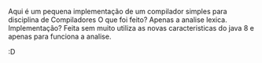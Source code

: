 Aqui é um pequena implementação de um compilador simples para disciplina de Compiladores
O que foi feito?
  Apenas a analise lexica.
Implementação?
  Feita sem muito utiliza as novas caracteristicas do java 8 e apenas para funciona a analise.

:D
